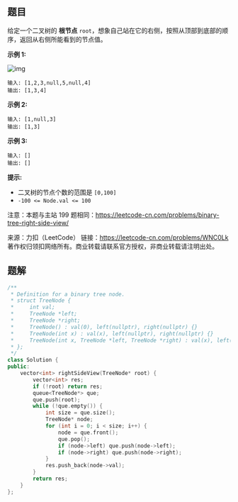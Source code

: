 ## 题目

给定一个二叉树的 **根节点** `root`，想象自己站在它的右侧，按照从顶部到底部的顺序，返回从右侧所能看到的节点值。

 

**示例 1:**

![img](https://mdpicbed.oss-cn-hongkong.aliyuncs.com/imgs/tree-199.jpg)

```
输入: [1,2,3,null,5,null,4]
输出: [1,3,4]
```

**示例 2:**

```
输入: [1,null,3]
输出: [1,3]
```

**示例 3:**

```
输入: []
输出: []
```

 

**提示:**

- 二叉树的节点个数的范围是 `[0,100]`
- `-100 <= Node.val <= 100` 



注意：本题与主站 199 题相同：https://leetcode-cn.com/problems/binary-tree-right-side-view/



来源：力扣（LeetCode）
链接：https://leetcode-cn.com/problems/WNC0Lk
著作权归领扣网络所有。商业转载请联系官方授权，非商业转载请注明出处。



## 题解

```c++
/**
 * Definition for a binary tree node.
 * struct TreeNode {
 *     int val;
 *     TreeNode *left;
 *     TreeNode *right;
 *     TreeNode() : val(0), left(nullptr), right(nullptr) {}
 *     TreeNode(int x) : val(x), left(nullptr), right(nullptr) {}
 *     TreeNode(int x, TreeNode *left, TreeNode *right) : val(x), left(left), right(right) {}
 * };
 */
class Solution {
public:
    vector<int> rightSideView(TreeNode* root) {
        vector<int> res;
        if (!root) return res;
        queue<TreeNode*> que;
        que.push(root);
        while (!que.empty()) {
            int size = que.size();
            TreeNode* node;
            for (int i = 0; i < size; i++) {
                node = que.front();
                que.pop();
                if (node->left) que.push(node->left);
                if (node->right) que.push(node->right);
            }
            res.push_back(node->val);
        }
        return res;
    }
};
```

